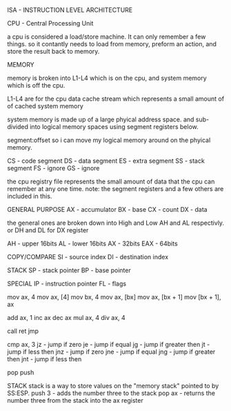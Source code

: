 ISA - INSTRUCTION LEVEL ARCHITECTURE

CPU - Central Processing Unit

a cpu is considered a load/store machine. It can only remember a few things. so it contantly needs to load from memory, preform an action, and store the result back to memory.



MEMORY

memory is broken into L1-L4 which is on the cpu, and system memory which is off the cpu.

L1-L4 are for the cpu data cache stream which represents a small amount of of cached system memory

system memory is made up of a large phyical address space. and sub-divided into logical memory spaces using segment registers below.

segment:offset so i can move my logical memory around on the phyical memory.

CS - code segment
DS - data segment
ES - extra segment
SS - stack segment
FS - ignore
GS - ignore

the cpu registry file represents the small amount of data that the cpu can remember at any one time.
note: the segment registers and a few others are included in this.

GENERAL PURPOSE
AX - accumulator
BX - base
CX - count
DX - data

the general ones are broken down into High and Low
AH and AL respectivly.
or DH and DL for DX register

AH - upper 16bits
AL - lower 16bits
AX - 32bits
EAX - 64bits

COPY/COMPARE
SI - source index
DI - destination index

STACK
SP - stack pointer
BP - base pointer

SPECIAL
IP - instruction pointer
FL - flags


mov ax, 4
mov ax, [4]
mov bx, 4
mov ax, [bx]
mov ax, [bx + 1]
mov [bx + 1], ax

add ax, 1
inc ax
dec ax
mul ax, 4
div ax, 4

call
ret
jmp

cmp ax, 3
jz - jump if zero
je - jump if equal
jg - jump if greater then
jt - jump if less then
jnz - jump if zero
jne - jump if equal
jng - jump if greater then
jnt - jump if less then

pop
push



STACK
stack is a way to store values on the "memory stack" pointed to by SS:ESP.
push 3 - adds the number three to the stack
pop ax - returns the number three from the stack into the ax register